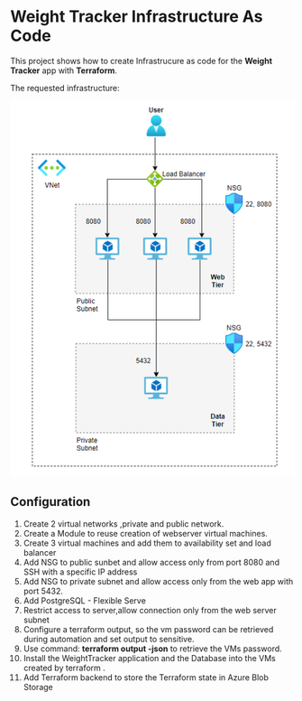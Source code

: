 # Weight Tracker Infrastructure As Code


 This project shows how to create Infrastrucure as code for the **Weight Tracker** app with **Terraform**.

The requested infrastructure:

![demo](doc/project4.png)


## Configuration

1. Create 2 virtual networks ,private and public network.
2. Create a Module to reuse creation of webserver virtual machines.
3. Create 3 virtual machines and add them to availability set and load balancer
4. Add NSG to public sunbet and allow access only from port 8080 and SSH with a specific IP address
5. Add NSG to private subnet and allow access only from the web app with port 5432.
6. Add PostgreSQL - Flexible Serve
7. Restrict access to server,allow connection only from the web server subnet 
7. Configure a terraform output, so the vm password can be retrieved during automation and set output to sensitive.
8. Use command: **terraform output  -json** to retrieve the VMs password.
8. Install the WeightTracker application and the Database into the VMs created by terraform .
9. Add Terraform backend to store the Terraform state in Azure Blob Storage


